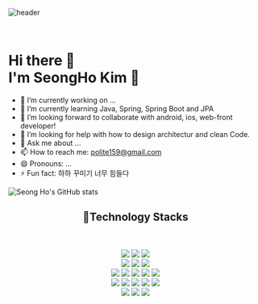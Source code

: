 ![header](https://capsule-render.vercel.app/api?type=wave&color=auto&height=200&section=header&text=SeongHo&nbsp;Kim&fontSize=90)

<br>

# Hi there 👋<br> I'm SeongHo Kim 🌱


- 🔭 I’m currently working on ...
- 🌱 I’m currently learning Java, Spring, Spring Boot and JPA
- 👯 I’m looking forward to collaborate with android, ios, web-front developer!
- 🤔 I’m looking for help with how to design architectur and clean Code.  
- 💬 Ask me about ...
- 📫 How to reach me: polite159@gmail.com
- 😄 Pronouns: ...
- ⚡ Fun fact: 하하 꾸미기 너무 힘들다


![Seong Ho's GitHub stats](https://github-readme-stats.vercel.app/api?username=OOOIOOOIO&show_icons=true&theme=buefy)


<div align=center>
  <h2>💪Technology Stacks</h2>
</div>

<br>
<br>
<div align=center>
  <img src="https://img.shields.io/badge/JAVA-007396?style=for-the-badge&logo=java&logoColor=white">
  <img src="https://img.shields.io/badge/Spring-6DB33F?style=for-the-badge&logo=Spring&logoColor=white"> 
  <img src="https://img.shields.io/badge/Spring Boot-6DB33F?style=for-the-badge&logo=Spring Boot&logoColor=white"><br>
  
  <img src="https://img.shields.io/badge/apache tomcat-F8DC75?style=for-the-badge&logo=apachetomcat&logoColor=white">
  <img src="https://img.shields.io/badge/oracle-F80000?style=for-the-badge&logo=oracle&logoColor=white">
  <img src="https://img.shields.io/badge/mysql-4479A1?style=for-the-badge&logo=mysql&logoColor=white"><br>
  
  <img src="https://img.shields.io/badge/html5-E34F26?style=for-the-badge&logo=html5&logoColor=white"> 
  <img src="https://img.shields.io/badge/css-1572B6?style=for-the-badge&logo=css3&logoColor=white"> 
  <img src="https://img.shields.io/badge/javascript-F7DF1E?style=for-the-badge&logo=javascript&logoColor=black"> 
  <img src="https://img.shields.io/badge/jquery-0769AD?style=for-the-badge&logo=jquery&logoColor=white">
  <img src="https://img.shields.io/badge/bootstrap-7952B3?style=for-the-badge&logo=bootstrap&logoColor=white"><br>

  <img src="https://img.shields.io/badge/python-3776AB?style=for-the-badge&logo=python&logoColor=white"> 
  <img src="https://img.shields.io/badge/Anaconda-44A833?style=for-the-badge&logo=Anaconda&logoColor=white">
  <img src="https://img.shields.io/badge/Jupyter-F37626?style=for-the-badge&logo=Jupyter&logoColor=white">
  <img src="https://img.shields.io/badge/Google Colab-F9AB00?style=for-the-badge&logo=Google Colab&logoColor=white">
  <img src="https://img.shields.io/badge/TensorFlow-FF6F00?style=for-the-badge&logo=tensorFlow&logoColor=white"><br>

  <img src="https://img.shields.io/badge/Windows-0078D6?style=for-the-badge&logo=Windows&logoColor=white">
  <img src="https://img.shields.io/badge/linux-FCC624?style=for-the-badge&logo=linux&logoColor=black"> 
  <img src="https://img.shields.io/badge/github-181717?style=for-the-badge&logo=github&logoColor=white">
</div>
